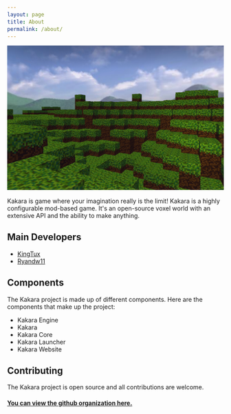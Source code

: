 ```yaml
---
layout: page
title: About
permalink: /about/
---
```


![An image of Kakara.](/images/kakara-example.png)

Kakara is game where your imagination really is the limit! Kakara is a highly configurable mod-based game. It's an open-source voxel world with an extensive API and the ability to make anything.

## Main Developers
- [KingTux](https://github.com/wherkamp)
- [Ryandw11](https://github.com/ryandw11)

## Components
The Kakara project is made up of different components. Here are the components that make up the project:
- Kakara Engine
- Kakara
- Kakara Core
- Kakara Launcher
- Kakara Website

## Contributing
The Kakara project is open source and all contributions are welcome.

#### [You can view the github organization here.](https://github.com/kakaragame)
